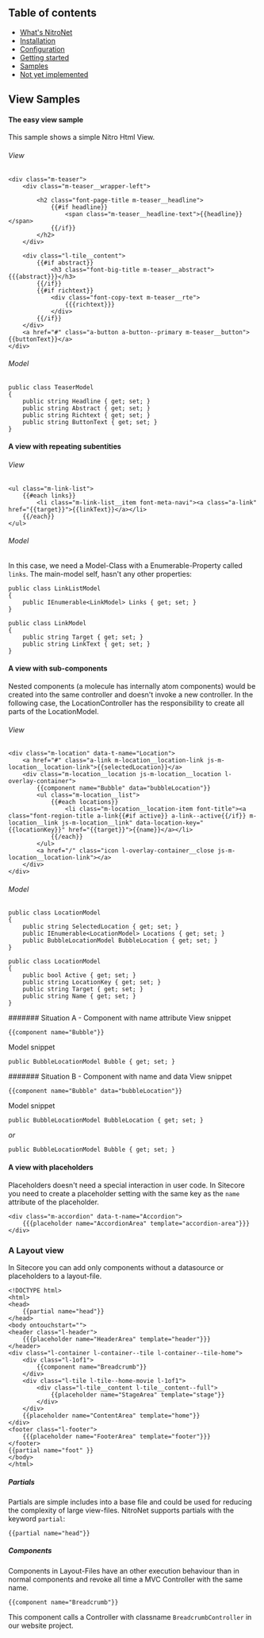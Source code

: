 ## Table of contents
- [What's NitroNet](https://github.com/namics/NitroNetSitecore)
- [Installation](https://github.com/namics/NitroNetSitecore/blob/master/docs/installation.md)
- [Configuration](https://github.com/namics/NitroNetSitecore/blob/master/docs/configuration.md)
- [Getting started](https://github.com/namics/NitroNetSitecore/blob/master/docs/getting-started.md)
- [Samples](https://github.com/namics/NitroNetSitecore/blob/master/docs/samples.md)
- [Not yet implemented](https://github.com/namics/NitroNetSitecore/blob/master/docs/not-implemented.md)

## View Samples

#### The easy view sample
This sample shows a simple Nitro Html View.

###### View
	<div class="m-teaser">
		<div class="m-teaser__wrapper-left">
	
			<h2 class="font-page-title m-teaser__headline">
				{{#if headline}}
					<span class="m-teaser__headline-text">{{headline}}</span>
				{{/if}}
			</h2>
		</div>
	
		<div class="l-tile__content">
			{{#if abstract}}
				<h3 class="font-big-title m-teaser__abstract">{{{abstract}}}</h3>
			{{/if}}
			{{#if richtext}}
				<div class="font-copy-text m-teaser__rte">
					{{{richtext}}}
				</div>
			{{/if}}
		</div>
		<a href="#" class="a-button a-button--primary m-teaser__button">{{buttonText}}</a>
	</div>

###### Model
	public class TeaserModel
    {
        public string Headline { get; set; }
        public string Abstract { get; set; }
        public string Richtext { get; set; }
        public string ButtonText { get; set; }
    }

#### A view with repeating subentities

###### View

	<ul class="m-link-list">
		{{#each links}}
			<li class="m-link-list__item font-meta-navi"><a class="a-link" href="{{target}}">{{linkText}}</a></li>
		{{/each}}
	</ul>

###### Model

In this case, we need a Model-Class with a Enumerable-Property called `links`. The main-model self, hasn't any other properties:

	public class LinkListModel
	{
	    public IEnumerable<LinkModel> Links { get; set; }
	}
	
	public class LinkModel
	{
	    public string Target { get; set; }
		public string LinkText { get; set; }
	}

#### A view with sub-components
Nested components (a molecule has internally atom components) would be created into the same controller and doesn't invoke a new controller. In the following case, the LocationController has the responsibility to create all parts of the LocationModel.

###### View

	<div class="m-location" data-t-name="Location">
		<a href="#" class="a-link m-location__location-link js-m-location__location-link">{{selectedLocation}}</a>
		<div class="m-location__location js-m-location__location l-overlay-container">
			{{component name="Bubble" data="bubbleLocation"}}
			<ul class="m-location__list">
				{{#each locations}}
					<li class="m-location__location-item font-title"><a class="font-region-title a-link{{#if active}} a-link--active{{/if}} m-location__link js-m-location__link" data-location-key="{{locationKey}}" href="{{target}}">{{name}}</a></li>
				{{/each}}
			</ul>
			<a href="/" class="icon l-overlay-container__close js-m-location__location-link"></a>
		</div>
	</div>

###### Model

	public class LocationModel
	{
		public string SelectedLocation { get; set; }
	    public IEnumerable<LocationModel> Locations { get; set; }
		public BubbleLocationModel BubbleLocation { get; set; }
	}
	
	public class LocationModel
	{
	    public bool Active { get; set; }
		public string LocationKey { get; set; }
		public string Target { get; set; }
		public string Name { get; set; }
	}

####### Situation A - Component with name attribute
View snippet

	{{component name="Bubble"}}

Model snippet

	public BubbleLocationModel Bubble { get; set; }

####### Situation B - Component with name and data
View snippet

	{{component name="Bubble" data="bubbleLocation"}}

Model snippet

	public BubbleLocationModel BubbleLocation { get; set; }

*or*

	public BubbleLocationModel Bubble { get; set; }


#### A view with placeholders

Placeholders doesn't need a special interaction in user code. In Sitecore you need to create a placeholder setting with the same key as the `name` attribute of the placeholder.

	<div class="m-accordion" data-t-name="Accordion">
		{{{placeholder name="AccordionArea" template="accordion-area"}}}
	</div>

### A Layout view
In Sitecore you can add only components without a datasource or placeholders to a layout-file.

	<!DOCTYPE html>
	<html>
	<head>
		{{partial name="head"}}
	</head>
	<body ontouchstart="">
	<header class="l-header">
		{{{placeholder name="HeaderArea" template="header"}}}
	</header>
	<div class="l-container l-container--tile l-container--tile-home">
		<div class="l-1of1">
			{{component name="Breadcrumb"}}
		</div>
		<div class="l-tile l-tile--home-movie l-1of1">
			<div class="l-tile__content l-tile__content--full">
				{{placeholder name="StageArea" template="stage"}}
			</div>
		</div>
		{{placeholder name="ContentArea" template="home"}}
	</div>
	<footer class="l-footer">
		{{{placeholder name="FooterArea" template="footer"}}}
	</footer>
	{{partial name="foot" }}
	</body>
	</html>

##### Partials
Partials are simple includes into a base file and could be used for reducing the complexity of large view-files.
NitroNet supports partials with the keyword `partial`:

	{{partial name="head"}}


##### Components
Components in Layout-Files have an other execution behaviour than in normal components and revoke all time a MVC Controller with the same name.

	{{component name="Breadcrumb"}}

This component calls a Controller with classname `BreadcrumbController` in our website project.